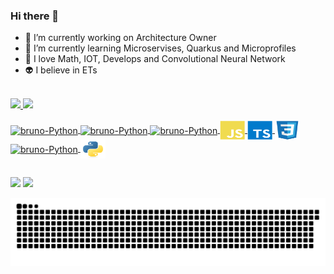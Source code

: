 ### Hi there 👋
- 🔭 I’m currently working on Architecture Owner
- 🌱 I’m currently learning Microservises, Quarkus and Microprofiles
- 💖 I love Math, IOT, Develops and Convolutional Neural Network
- 👽 I believe in ETs


<div style="display: inline_block"><br>
  <a href="https://github.com/marquesbmc">
  <img height="180em" src="https://github-readme-stats.vercel.app/api?username=marquesbmc&show_icons=true&theme=blueberry&include_all_commits=true&count_private=true"/>
  <img height="180em" src="https://github-readme-stats.vercel.app/api/top-langs/?username=marquesbmc&layout=compact&langs_count=7&theme=blueberry"/>


<div style="display: inline_block"><br>

  <img align="center" alt="bruno-Python" height="30" width="40" src="https://cdn.jsdelivr.net/gh/devicons/devicon/icons/java/java-original.svg" />
  <img align="center" alt="bruno-Python" height="30" width="40" src="https://design.jboss.org/quarkus/logo/final/SVG/quarkus_icon_rgb_default.svg" />
  <img align="center" alt="bruno-Python" height="30" width="40" src="https://cdn.jsdelivr.net/gh/devicons/devicon/icons/spring/spring-original.svg" />

  <img align="center" alt="bruno-Js" height="30" width="40" src="https://raw.githubusercontent.com/devicons/devicon/master/icons/javascript/javascript-plain.svg">
  <img align="center" alt="bruno-Ts" height="30" width="40" src="https://raw.githubusercontent.com/devicons/devicon/master/icons/typescript/typescript-plain.svg">
  <img align="center" alt="bruno-Ts" height="30" width="40" src="https://raw.githubusercontent.com/devicons/devicon/master/icons/css3/css3-original.svg">

  <img align="center" alt="bruno-Python" height="30" width="40"  src="https://cdn.jsdelivr.net/gh/devicons/devicon/icons/tensorflow/tensorflow-original.svg" />
  <img align="center" alt="bruno-Python" height="30" width="40" src="https://raw.githubusercontent.com/devicons/devicon/master/icons/python/python-original.svg">
</div>
    
 ##
    
<div> 
  <a href = "mailto:marquesbmc@gmail.com"><img src="https://img.shields.io/badge/-Gmail-%23333?style=for-the-badge&logo=gmail&logoColor=white" target="_blank"></a>
  <a href="hlinkedin.com/in/bruno-marques-costa-27269060" target="_blank"><img src="https://img.shields.io/badge/-LinkedIn-%230077B5?style=for-the-badge&logo=linkedin&logoColor=white" target="_blank">
</a> 
 
  ![Snake animation](https://github.com/marquesbmc/marquesbmc/blob/output/github-contribution-grid-snake.svg)
 
</div>



